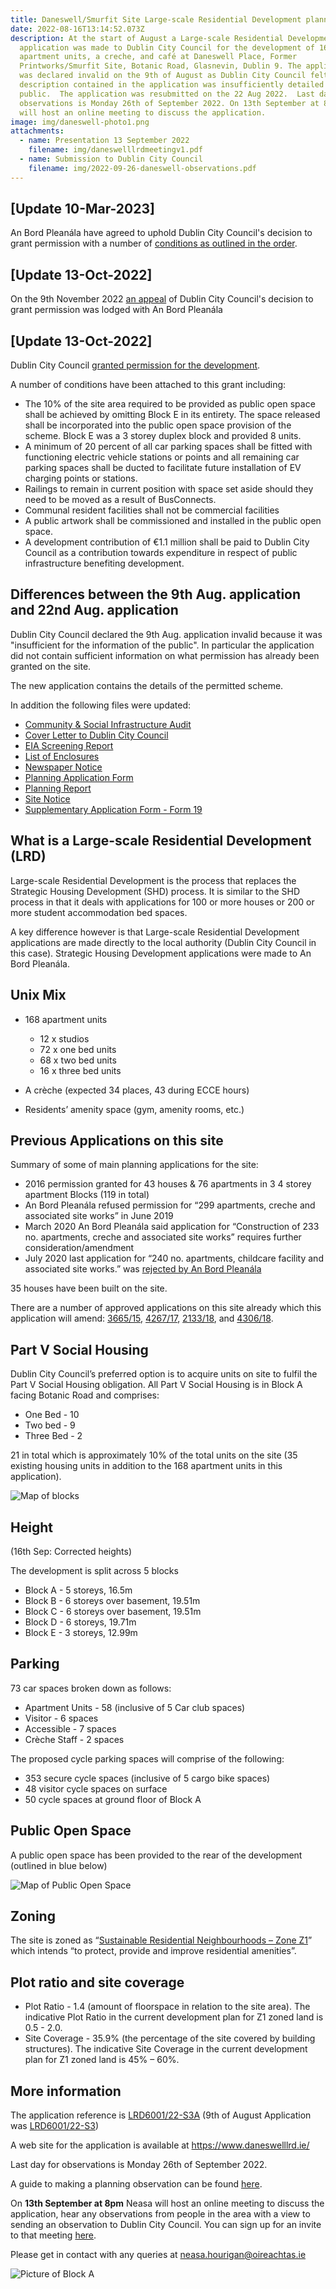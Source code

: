```yaml
---
title: Daneswell/Smurfit Site Large-scale Residential Development planning application
date: 2022-08-16T13:14:52.073Z
description: At the start of August a Large-scale Residential Development
  application was made to Dublin City Council for the development of 168
  apartment units, a creche, and café at Daneswell Place, Former
  Printworks/Smurfit Site, Botanic Road, Glasnevin, Dublin 9. The application
  was declared invalid on the 9th of August as Dublin City Council felt the
  description contained in the application was insufficiently detailed for the
  public.  The application was resubmitted on the 22 Aug 2022.  Last day for
  observations is Monday 26th of September 2022. On 13th September at 8pm Neasa
  will host an online meeting to discuss the application.
image: img/daneswell-photo1.png
attachments:
  - name: Presentation 13 September 2022
    filename: img/daneswelllrdmeetingv1.pdf
  - name: Submission to Dublin City Council
    filename: img/2022-09-26-daneswell-observations.pdf
---
```

## \[Update 10-Mar-2023]

An Bord Pleanála have agreed to uphold Dublin City Council's decision to grant permission with a number of [conditions as outlined in the order](https://webapps.dublincity.ie/AniteIM.WebSearch/Download.aspx?ID=1094306).

## \[Update 13-Oct-2022]

On the 9th November 2022 [an appeal](https://www.pleanala.ie/en-ie/case/315062) of Dublin City Council's decision to grant permission was lodged with An Bord Pleanála

## \[Update 13-Oct-2022]

Dublin City Council [granted permission for the development](https://planning.agileapplications.ie/dublincity/application-details/151700). 

A number of conditions have been attached to this grant including:

* The 10% of the site area required to be provided as public open space shall be achieved by omitting Block E in its entirety. The space released shall be incorporated into the public open space provision of the scheme. Block E was a 3 storey duplex block and provided 8 units. 
* A minimum of 20 percent of all car parking spaces shall be fitted with functioning electric vehicle stations or points and all remaining car parking spaces shall be ducted to facilitate future installation of EV charging points or stations. 
* Railings to remain in current position with space set aside should they need to be moved as a result of BusConnects.
* Communal resident facilities shall not be commercial facilities
* A public artwork shall be commissioned and installed in the public open space.
* A development contribution of €1.1 million shall be paid to Dublin City Council as a contribution towards expenditure in respect of public infrastructure benefiting development.

## Differences between the 9th Aug. application and 22nd Aug. application

Dublin City Council declared the 9th Aug. application invalid because it was "insufficient for the information of the public".  In particular the application did not contain sufficient information on what permission has already been granted on the site. 

The new application contains the details of the permitted scheme.

In addition the following files were updated:

* [Community & Social Infrastructure Audit](https://www.daneswelllrd.ie/sites/default/files/docs/Community%20%26%20Social%20Infrastructure%20Audit.pdf)
* [Cover Letter to Dublin City Council](https://www.daneswelllrd.ie/sites/default/files/docs/Cover%20Letter%20to%20Dublin%20City%20Council.pdf)
* [EIA Screening Report](https://www.daneswelllrd.ie/sites/default/files/docs/EIA%20Screening%20Report.pdf)
* [List of Enclosures](https://www.daneswelllrd.ie/sites/default/files/docs/List%20of%20Enclosures%20.pdf)[](https://www.daneswelllrd.ie/sites/default/files/docs/Newspaper%20Notice.pdf)
* [Newspaper Notice](https://www.daneswelllrd.ie/sites/default/files/docs/Newspaper%20Notice.pdf)
* [Planning Application Form](https://www.daneswelllrd.ie/sites/default/files/docs/Planning%20Application%20Form.pdf)
* [Planning Report](https://www.daneswelllrd.ie/sites/default/files/docs/Planning%20Report.pdf)
* [Site Notice](https://www.daneswelllrd.ie/sites/default/files/docs/Site%20Notice.pdf)
* [Supplementary Application Form - Form 19](https://www.daneswelllrd.ie/sites/default/files/docs/Supplementary%20Application%20Form%20-%20Form%2019.pdf)

## What is a Large-scale Residential Development (LRD)

Large-scale Residential Development is the process that replaces the Strategic Housing Development (SHD) process. It is similar to the SHD process in that it deals with applications for 100 or more houses or 200 or more student accommodation bed spaces.

A key difference however is that Large-scale Residential Development applications are made directly to the local authority (Dublin City Council in this case). Strategic Housing Development applications were made to An Bord Pleanála.

## Unix Mix

* 168 apartment units 

  * 12 x studios
  * 72 x one bed units
  * 68 x two bed units
  * 16 x three bed units
* A crèche (expected 34 places, 43 during ECCE hours)
* Residents’ amenity space (gym, amenity rooms, etc.)

## Previous Applications on this site

Summary of some of main planning applications for the site:

* 2016 permission granted for 43 houses & 76 apartments in 3 4
  storey apartment Blocks (119 in total)
* An Bord Pleanála refused permission for “299 apartments, creche
  and associated site works” in June 2019
* March 2020 An Bord Pleanála said application for “Construction of
  233 no. apartments, creche and associated site works” requires
  further consideration/amendment
* July 2020 last application for “240 no. apartments, childcare
  facility and associated site works.” was [rejected by An Bord Pleanála](https://neasahourigan.com/post/an-bord-plean%C3%A1la-decides-to-reject-planning-application-for-botanic-shd-at-daneswell/)

35 houses have been built on the site.

There are a number of approved applications on this site already which this application will amend: [3665/15](https://planning.agileapplications.ie/dublincity/application-details/112961), [4267/17](https://planning.agileapplications.ie/dublincity/application-details/124432), [2133/18](https://planning.agileapplications.ie/dublincity/application-details/125432), and [4306/18](https://planning.agileapplications.ie/dublincity/application-details/129846).

## Part V Social Housing

Dublin City Council’s preferred option is to acquire units on site to fulfil the Part V Social Housing obligation. All Part V Social Housing is in Block A facing Botanic Road and comprises:

* One Bed - 10 
* Two bed - 9
* Three Bed - 2

21 in total which is approximately 10% of the total units on the site (35 existing housing units in addition to the 168 apartment units in this application).

![Map of blocks](/img/daneswell-partv.png "Map of blocks")

## Height

(16th Sep: Corrected heights)

The development is split across 5 blocks

* Block A - 5 storeys, 16.5m
* Block B - 6 storeys over basement, 19.51m
* Block C - 6 storeys over basement, 19.51m
* Block D - 6 storeys, 19.71m
* Block E - 3 storeys, 12.99m

## Parking

73 car spaces broken down as follows:

* Apartment Units - 58 (inclusive of 5 Car club spaces)
* Visitor - 6 spaces
* Accessible - 7 spaces
* Crèche Staff - 2 spaces

The proposed cycle parking spaces will comprise of the following:

* 353 secure cycle spaces (inclusive of 5 cargo bike spaces)
* 48 visitor cycle spaces on surface
* 50 cycle spaces at ground floor of Block A

## Public Open Space

A public open space has been provided to the rear of the development (outlined in blue below)

![Map of Public Open Space](/img/daneswell-pos.png "Map of Public Open Space")

## Zoning

The site is zoned as “[Sustainable Residential Neighbourhoods – Zone Z1](https://www.dublincity.ie/dublin-city-development-plan-2016-2022/14-land-use-zoning/148-primary-land-use-zoning-categories/1481-sustainable-residential-neighbourhoods-zone-z1)” which intends “to protect, provide and improve residential amenities”.

## Plot ratio and site coverage

* Plot Ratio - 1.4 (amount of floorspace in relation to the site area). The indicative Plot Ratio in the current development plan for Z1 zoned land is 0.5 - 2.0.
* Site Coverage - 35.9% (the percentage of the site covered by building structures). The indicative Site Coverage in the current development plan for Z1 zoned land is 45% – 60%.

## More information

The application reference is [LRD6001/22-S3A](https://planning.agileapplications.ie/dublincity/application-details/151700) (9th of August Application was [LRD6001/22-S3](https://planning.agileapplications.ie/dublincity/application-details/151411))

A web site for the application is available at <https://www.daneswelllrd.ie/>

Last day for observations is Monday 26th of September 2022.

A guide to making a planning observation can be found [here](https://neasahourigan.com/post/planning-observation/).

On **13th September at 8pm** Neasa will host an online meeting to discuss the application, hear any observations from people in the area with a view to sending an observation to Dublin City Council.   You can sign up for an invite to that meeting [here](https://m.neasahourigan.com/daneswell).

Please get in contact with any queries at [neasa.hourigan@oireachtas.ie](mailto:neasa.hourigan@oireachtas.ie?subject=Daneswell%20application&body=Dear%20Neasa%0D%0A%0D%0A)

![Picture of Block A](/img/daneswell-photo2.png "Picture of Block A")